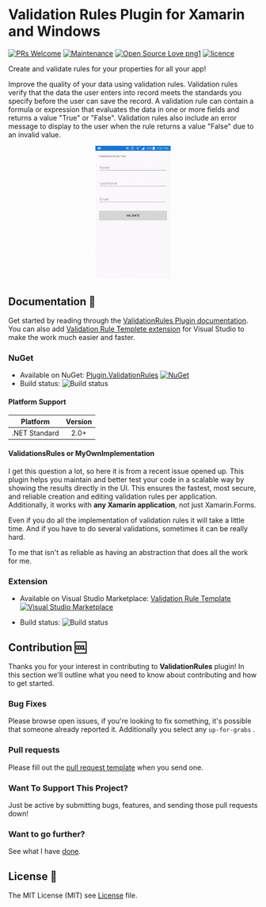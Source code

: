 # Validation Rules Plugin for Xamarin and Windows 
[![PRs Welcome](https://img.shields.io/badge/PRs-welcome-brightgreen.svg?style=flat-square)](pull/new/master) [![Maintenance](https://img.shields.io/badge/Maintained%3F-yes-brightgreen.svg?style=flat-square)](graphs/commit-activity) [![Open Source Love png1](https://badges.frapsoft.com/os/v1/open-source.png?v=103)](#contribution) [![licence](https://img.shields.io/badge/license-MIT-blue.svg?style=flat-square)](LICENSE)

Create and validate rules for your properties for all your app!

Improve the quality of your data using validation rules. Validation rules verify that the data the user enters into record meets the standards you specify before the user can save the record. A validation rule can contain a formula or expression that evaluates the data in one or more fields and returns a value "True" or "False". Validation rules also include an error message to display to the user when the rule returns a value "False" due to an invalid value.

<p align="center">
<img src="/img/Plugin.ValidationRules%20test.gif" width="30%" /> 
</p>

## Documentation :book: 
Get started by reading through the [ValidationRules Plugin documentation](https://luismts.com/blog/xamarin/validation-rules-xamarin-windows/). You can also add [Validation Rule Templete extension](https://luismts.com/blog/extension/validation-rule-template-extension/) for Visual Studio to make the work much easier and faster.

### NuGet
* Available on NuGet: [Plugin.ValidationRules](https://www.nuget.org/packages/Plugin.ValidationRules/) [![NuGet](https://img.shields.io/nuget/v/Plugin.ValidationRules.svg?label=NuGet)](https://www.nuget.org/packages/Plugin.ValidationRules/)
* Build status: ![Build status](https://img.shields.io/badge/build-succeded-brightgreen.svg)

#### Platform Support

|Platform|Version|
| ------------------- | :-----------: |
|.NET Standard|2.0+|

#### ValidationsRules or MyOwnImplementation
I get this question a lot, so here it is from a recent issue opened up. This plugin helps you maintain and better test your code in a scalable way by showing the results directly in the UI. This ensures the fastest, most secure, and reliable creation and editing validation rules per application. Additionally, it works with **any Xamarin application**, not just Xamarin.Forms.

Even if you do all the implementation of validation rules it will take a little time. And if you have to do several validations, sometimes it can be really hard.

To me that isn't as reliable as having an abstraction that does all the work for me.

### Extension
* Available on Visual Studio Marketplace: [Validation Rule Template](https://marketplace.visualstudio.com/items?itemName=LuisMatos.ValidationRuleTemplate) [![Visual Studio Marketplace](https://img.shields.io/vscode-marketplace/v/LuisMatos.ValidationRuleTemplate.svg)](https://marketplace.visualstudio.com/items?itemName=LuisMatos.ValidationRuleTemplate)

* Build status: ![Build status](https://img.shields.io/badge/build-succeded-brightgreen.svg)


## Contribution :cool:

Thanks you for your interest in contributing to **ValidationRules** plugin! In this section we'll outline what you need to know about contributing and how to get started.

### Bug Fixes
Please browse open issues, if you're looking to fix something, it's possible that someone already reported it. Additionally you select any `up-for-grabs` .

### Pull requests
Please fill out the [pull request template](.github/PULL_REQUEST_TEMPLATE.md) when you send one.

### Want To Support This Project?
Just be active by submitting bugs, features, and sending those pull requests down! 

### Want to go further? 
See what I have [done](https://luismts.com).

## License :page_with_curl:
The MIT License (MIT) see [License](LICENSE) file.
